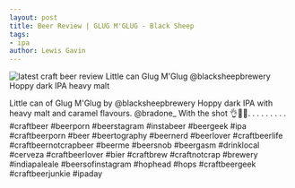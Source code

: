 ```yaml
---
layout: post
title: Beer Review | GLUG M'GLUG - Black Sheep
tags:
- ipa
author: Lewis Gavin
---
```


![latest craft beer review Little can Glug M'Glug @blacksheepbrewery Hoppy dark IPA heavy malt](https://instagram.fman1-1.fna.fbcdn.net/vp/b8a66efc4e192d5cfb26b742c4ef4217/5C653BAE/t51.2885-15/e35/43817446_127576258223126_7268311182298284057_n.jpg?ig_cache_key=MTkwMDE1MTgwOTEyMTY3NzAwNQ%3D%3D.2)

Little can of Glug M'Glug by @blacksheepbrewery 
Hoppy dark IPA with heavy malt and caramel flavours. @bradone_
With the shot 👌🙌🍻.
.
.
.
.
.
.
.
.
#craftbeer #beerporn #beerstagram #instabeer #beergeek #ipa #craftbeerporn #beer #beertography #beernerd #beerlover #craftbeerlife #craftbeernotcrapbeer #beerme #beersnob #beergasm #drinklocal #cerveza #craftbeerlover #bier #craftbrew #craftnotcrap #brewery #indiapaleale #beersofinstagram #hophead #hops #craftbeergeek #craftbeerjunkie #ipaday